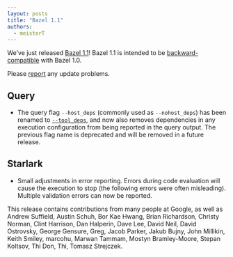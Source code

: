 ```yaml
---
layout: posts
title: "Bazel 1.1"
authors:
  - meisterT
---
```


We’ve just released [Bazel 1.1](https://github.com/bazelbuild/bazel/releases/tag/1.1.0)!
Bazel 1.1 is intended to be [backward-compatible](https://docs.bazel.build/versions/master/backward-compatibility.html) with Bazel 1.0.

Please [report](https://github.com/bazelbuild/bazel/issues/new) any update problems.

## Query

* The query flag `--host_deps` (commonly used as `--nohost_deps`) has been renamed to [`--tool_deps`](https://docs.bazel.build/versions/master/cquery.html#tool_deps-boolean-default-true), and now also removes dependencies in any execution configuration from being reported in the query output. The previous flag name is deprecated and will be removed in a future release.

## Starlark

* Small adjustments in error reporting. Errors during code evaluation will cause the execution to stop (the following errors were often misleading). Multiple validation errors can now be reported.

This release contains contributions from many people at Google, as well as Andrew Suffield, Austin Schuh, Bor Kae Hwang, Brian Richardson, Christy Norman, Clint Harrison, Dan Halperin, Dave Lee, David Neil, David Ostrovsky, George Gensure, Greg, Jacob Parker, Jakub Bujny, John Millikin, Keith Smiley, marcohu, Marwan Tammam, Mostyn Bramley-Moore, Stepan Koltsov, Thi Don, Thi, Tomasz Strejczek.
